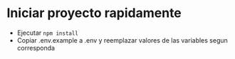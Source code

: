 # Iniciar proyecto rapidamente
- Ejecutar `npm install`
- Copiar .env.example a .env y reemplazar valores de las variables segun corresponda